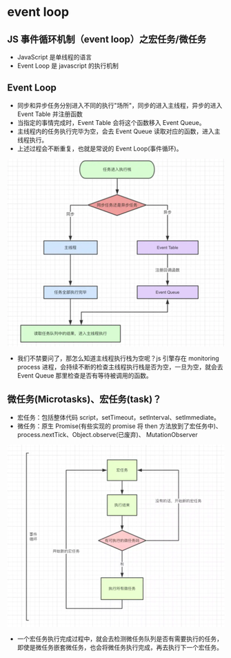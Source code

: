 # event loop

## JS 事件循环机制（event loop）之宏任务/微任务

- JavaScript 是单线程的语言
- Event Loop 是 javascript 的执行机制

## Event Loop

- 同步和异步任务分别进入不同的执行"场所"，同步的进入主线程，异步的进入 Event Table 并注册函数
- 当指定的事情完成时，Event Table 会将这个函数移入 Event Queue。
- 主线程内的任务执行完毕为空，会去 Event Queue 读取对应的函数，进入主线程执行。
- 上述过程会不断重复，也就是常说的 Event Loop(事件循环)。

![](../../public/images/1.png)

- 我们不禁要问了，那怎么知道主线程执行栈为空呢？js 引擎存在 monitoring process 进程，会持续不断的检查主线程执行栈是否为空，一旦为空，就会去 Event Queue 那里检查是否有等待被调用的函数。

## 微任务(Microtasks)、宏任务(task)？

- 宏任务：包括整体代码 script，setTimeout，setInterval、setImmediate。
- 微任务：原生 Promise(有些实现的 promise 将 then 方法放到了宏任务中)、process.nextTick、Object.observe(已废弃)、 MutationObserver

![](../../public/images/2.png)

- 一个宏任务执行完成过程中，就会去检测微任务队列是否有需要执行的任务，即使是微任务嵌套微任务，也会将微任务执行完成，再去执行下一个宏任务。
